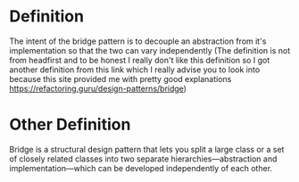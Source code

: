 # Definition
The intent of the bridge pattern is to decouple an abstraction from it's implementation so that the two can vary independently (The definition is not from headfirst and to be honest I really don't like this definition so I got another definition from this link which I really advise you to look into because this site provided me with pretty good explanations https://refactoring.guru/design-patterns/bridge)

# Other Definition
Bridge is a structural design pattern that lets you split a large class or a set of closely related classes into two separate hierarchies—abstraction and implementation—which can be developed independently of each other.
